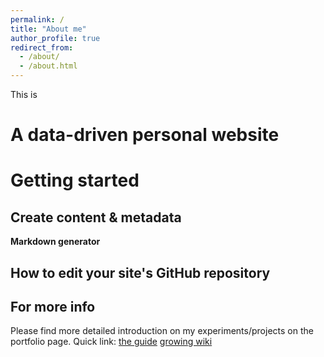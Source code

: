 ```yaml
---
permalink: /
title: "About me"
author_profile: true
redirect_from: 
  - /about/
  - /about.html
---
```


This is 

A data-driven personal website
======


Getting started
======




Create content & metadata
------


**Markdown generator**



How to edit your site's GitHub repository
------


For more info
------
Please find more detailed introduction on my experiments/projects on the portfolio page. 
Quick link: 
[the guide](https://academicpages.github.io/markdown/)
[growing wiki](https://github.com/academicpages/academicpages.github.io/wiki)
